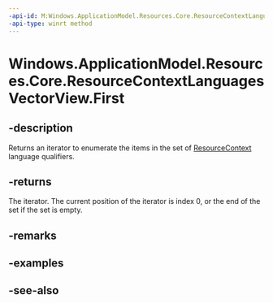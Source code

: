 ----api-id: M:Windows.ApplicationModel.Resources.Core.ResourceContextLanguagesVectorView.First
-api-type: winrt method
---<!-- Method syntaxpublic Windows.Foundation.Collections.IIterator<string> First()--># Windows.ApplicationModel.Resources.Core.ResourceContextLanguagesVectorView.First## -descriptionReturns an iterator to enumerate the items in the set of [ResourceContext](resourcecontext.md) language qualifiers.## -returnsThe iterator. The current position of the iterator is index 0, or the end of the set if the set is empty.## -remarks## -examples## -see-also